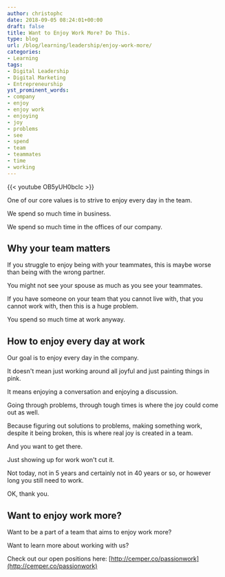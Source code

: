 ```yaml
---
author: christophc
date: 2018-09-05 08:24:01+00:00
draft: false
title: Want to Enjoy Work More? Do This.
type: blog
url: /blog/learning/leadership/enjoy-work-more/
categories:
- Learning
tags:
- Digital Leadership
- Digital Marketing
- Entrepreneurship
yst_prominent_words:
- company
- enjoy
- enjoy work
- enjoying
- joy
- problems
- see
- spend
- team
- teammates
- time
- working
---
```


{{< youtube OB5yUH0bcIc >}}

One of our core values is to strive to enjoy every day in the team.

We spend so much time in business.

We spend so much time in the offices of our company.


## Why your team matters


If you struggle to enjoy being with your teammates, this is maybe worse than being with the wrong partner.

You might not see your spouse as much as you see your teammates.

If you have someone on your team that you cannot live with, that you cannot work with, then this is a huge problem.

You spend so much time at work anyway.


## How to enjoy every day at work


Our goal is to enjoy every day in the company.

It doesn't mean just working around all joyful and just painting things in pink.

It means enjoying a conversation and enjoying a discussion.

Going through problems, through tough times is where the joy could come out as well.

Because figuring out solutions to problems, making something work, despite it being broken, this is where real joy is created in a team.

And you want to get there.

Just showing up for work won't cut it.

Not today, not in 5 years and certainly not in 40 years or so, or however long you still need to work.

OK, thank you.


## Want to enjoy work more?


Want to be a part of a team that aims to enjoy work more?

Want to learn more about working with us?

Check out our open positions here: [http://cemper.co/passionwork](http://cemper.co/passionwork)
